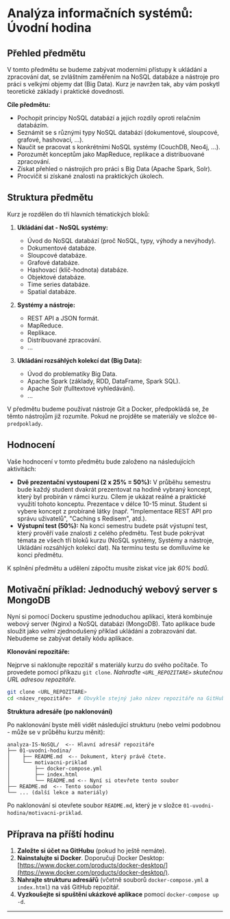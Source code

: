 # Analýza informačních systémů: Úvodní hodina

## Přehled předmětu

V tomto předmětu se budeme zabývat moderními přístupy k ukládání a zpracování dat, se zvláštním zaměřením na NoSQL databáze a nástroje pro práci s velkými objemy dat (Big Data).  Kurz je navržen tak, aby vám poskytl teoretické základy i praktické dovednosti.

**Cíle předmětu:**

*   Pochopit principy NoSQL databází a jejich rozdíly oproti relačním databázím.
*   Seznámit se s různými typy NoSQL databází (dokumentové, sloupcové, grafové, hashovací, ...).
*   Naučit se pracovat s konkrétními NoSQL systémy (CouchDB, Neo4j, ...).
*   Porozumět konceptům jako MapReduce, replikace a distribuované zpracování.
*   Získat přehled o nástrojích pro práci s Big Data (Apache Spark, Solr).
*   Procvičit si získané znalosti na praktických úkolech.

## Struktura předmětu

Kurz je rozdělen do tří hlavních tématických bloků:

1.  **Ukládání dat - NoSQL systémy:**
    *   Úvod do NoSQL databází (proč NoSQL, typy, výhody a nevýhody).
    *   Dokumentové databáze.
    *   Sloupcové databáze.
    *   Grafové databáze.
    *   Hashovací (klíč-hodnota) databáze.
    *   Objektové databáze.
    *   Time series databáze.
    *   Spatial databáze.

2.  **Systémy a nástroje:**
    *   REST API a JSON formát.
    *   MapReduce.
    *   Replikace.
    *   Distribuované zpracování.
    *   ...

3.  **Ukládání rozsáhlých kolekcí dat (Big Data):**
    *   Úvod do problematiky Big Data.
    *   Apache Spark (základy, RDD, DataFrame, Spark SQL).
    *   Apache Solr (fulltextové vyhledávání).
    *   ...

V předmětu budeme používat nástroje Git a Docker, předpokládá se, že těmto nástrojům již rozumíte. Pokud ne projděte se materiály ve složce `00-predpoklady`.

## Hodnocení

Vaše hodnocení v tomto předmětu bude založeno na následujících aktivitách:

*   **Dvě prezentační vystoupení (2 x 25% = 50%):**  V průběhu semestru bude každý student dvakrát prezentovat na hodině vybraný koncept, který byl probírán v rámci kurzu. Cílem je ukázat reálné a praktické využití tohoto konceptu. Prezentace v délce 10-15 minut. Student si vybere koncept z probírané látky (např. "Implementace REST API pro správu uživatelů", "Caching s Redisem", atd.).
*   **Výstupní test (50%):**  Na konci semestru budete psát výstupní test, který prověří vaše znalosti z celého předmětu. Test bude pokrývat témata ze všech tří bloků kurzu (NoSQL systémy, Systémy a nástroje, Ukládání rozsáhlých kolekcí dat). Na termínu testu se domlluvíme ke konci předmětu.

K splnění předmětu a udělení zápočtu musíte získat více jak *60% bodů*.

## Motivační příklad: Jednoduchý webový server s MongoDB

Nyní si pomocí Dockeru spustíme jednoduchou aplikaci, která kombinuje webový server (Nginx) a NoSQL databázi (MongoDB). Tato aplikace bude sloužit jako *velmi* zjednodušený příklad ukládání a zobrazování dat.  Nebudeme se zabývat detaily kódu aplikace.

**Klonování repozitáře:**

Nejprve si naklonujte repozitář s materiály kurzu do svého počítače.  To provedete pomocí příkazu `git clone`.  *Nahraďte `<URL_REPOZITARE>` skutečnou URL adresou repozitáře.*

```bash
git clone <URL_REPOZITARE>
cd <název_repozitáře>  # Obvykle stejný jako název repozitáře na GitHubu
```

**Struktura adresáře (po naklonování)**

Po naklonování byste měli vidět následující strukturu (nebo velmi podobnou - může se v průběhu kurzu měnit):

```
analyza-IS-NoSQL/  <-- Hlavní adresář repozitáře
├── 01-uvodni-hodina/
│    ├── README.md  <-- Dokument, který právě čtete.
│    └── motivacni-priklad
│        ├── docker-compose.yml
│        ├── index.html
│        └── README.md <-- Nyní si otevřete tento soubor
├── README.md  <-- Tento soubor
└── ... (další lekce a materiály)
```

Po naklonování si otevřete soubor `README.md`, který je v složce `01-uvodni-hodina/motivacni-priklad`.

## Příprava na příští hodinu

1.  **Založte si účet na GitHubu** (pokud ho ještě nemáte).
2. **Nainstalujte si Docker**. Doporučuji Docker Desktop: [https://www.docker.com/products/docker-desktop/](https://www.docker.com/products/docker-desktop/).
3.  **Nahrajte strukturu adresářů** (včetně souborů `docker-compose.yml` a `index.html`) na váš GitHub repozitář.
4. **Vyzkoušejte si spuštění ukázkové aplikace** pomocí `docker-compose up -d`.

---